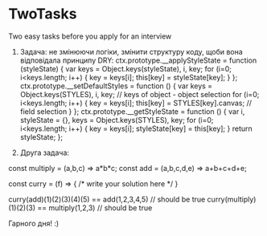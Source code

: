 # TwoTasks
Two easy tasks before you apply for an interview

1. Задача: не змінюючи логіки, змінити структуру коду, щоби вона відповідала принципу DRY:
ctx.prototype.__applyStyleState = function (styleState) {
var keys = Object.keys(styleState), i, key;
for (i=0; i<keys.length; i++) {
key = keys[i];
this[key] = styleState[key];
}
};
ctx.prototype.__setDefaultStyles = function () {
var keys = Object.keys(STYLES), i, key; // keys of object - object selection
for (i=0; i<keys.length; i++) {
key = keys[i];
this[key] = STYLES[key].canvas; // field selection
}
};
ctx.prototype.__getStyleState = function () {
var i, styleState = {}, keys = Object.keys(STYLES), key;
for (i=0; i<keys.length; i++) {
key = keys[i];
styleState[key] = this[key];
}
return styleState;
};

2. Друга задача:

const multiply = (a,b,c) => a\*b\*c;
const add = (a,b,c,d,e) => a+b+c+d+e;

const curry = (f) => { /* write your solution here */ }

curry(add)(1)(2)(3)(4)(5) == add(1,2,3,4,5) // should be true
curry(multiply)(1)(2)(3) == multiply(1,2,3) // should be true

Гарного дня! :)

